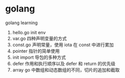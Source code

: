 # golang

golang learning

1. hello.go init env
2. var.go 四种声明变量的方式
3. const.go 声明常量，使用 iota 在 const 中进行累加
4. pointer 指针的简单使用
5. init import 导包的多种方式
6. defer 作用和执行顺序以及 defer 和 return 的优先级
7. array go 中数组和动态数组的不同，切片的追加和截取
